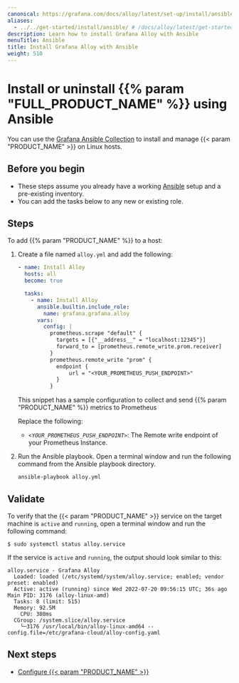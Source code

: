 ```yaml
---
canonical: https://grafana.com/docs/alloy/latest/set-up/install/ansible/
aliases:
  - ../../get-started/install/ansible/ # /docs/alloy/latest/get-started/install/ansible/
description: Learn how to install Grafana Alloy with Ansible
menuTitle: Ansible
title: Install Grafana Alloy with Ansible
weight: 510
---
```


# Install or uninstall {{% param "FULL_PRODUCT_NAME" %}} using Ansible

You can use the [Grafana Ansible Collection](https://github.com/grafana/grafana-ansible-collection) to install and manage {{< param "PRODUCT_NAME" >}} on Linux hosts.

## Before you begin

- These steps assume you already have a working [Ansible][] setup and a pre-existing inventory.
- You can add the tasks below to any new or existing role.

## Steps

To add {{% param "PRODUCT_NAME" %}} to a host:

1. Create a file named `alloy.yml` and add the following:

    ```yaml
    - name: Install Alloy
      hosts: all
      become: true

      tasks:
        - name: Install Alloy
          ansible.builtin.include_role:
            name: grafana.grafana.alloy
          vars:
            config: |
              prometheus.scrape "default" {
                targets = [{"__address__" = "localhost:12345"}]
                forward_to = [prometheus.remote_write.prom.receiver]
              }
              prometheus.remote_write "prom" {
                endpoint {
                    url = "<YOUR_PROMETHEUS_PUSH_ENDPOINT>"
                }
              }
    ```

    This snippet has a sample configuration to collect and send {{% param "PRODUCT_NAME" %}} metrics to Prometheus

    Replace the following:
    - _`<YOUR_PROMETHEUS_PUSH_ENDPOINT>`_:  The Remote write endpoint of your Prometheus Instance.

1. Run the Ansible playbook. Open a terminal window and run the following command from the Ansible playbook directory.

   ```shell
   ansible-playbook alloy.yml
   ```

## Validate

To verify that the {{< param "PRODUCT_NAME" >}} service on the target machine is `active` and `running`, open a terminal window and run the following command:

```shell
$ sudo systemctl status alloy.service
```

If the service is `active` and `running`, the output should look similar to this:

```
alloy.service - Grafana Alloy
  Loaded: loaded (/etc/systemd/system/alloy.service; enabled; vendor preset: enabled)
  Active: active (running) since Wed 2022-07-20 09:56:15 UTC; 36s ago
Main PID: 3176 (alloy-linux-amd)
  Tasks: 8 (limit: 515)
  Memory: 92.5M
    CPU: 380ms
  CGroup: /system.slice/alloy.service
    └─3176 /usr/local/bin/alloy-linux-amd64 --config.file=/etc/grafana-cloud/alloy-config.yaml
```

## Next steps

- [Configure {{< param "PRODUCT_NAME" >}}][Configure]

[Grafana Ansible Collection]: https://github.com/grafana/grafana-ansible-collection
[Ansible]: https://www.ansible.com/
[Configure]: ../../../configure/linux/
